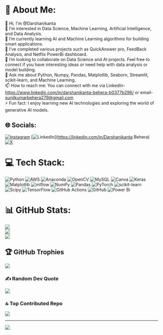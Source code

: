 # 💫 About Me:
👋 Hi, I'm @Darshanikanta<br>🔭 I’m interested in Data Science, Machine Learning, Artificial Intelligence, and Data Analysis.<br>🌱 I’m currently learning AI and Machine Learning algorithms for building smart applications.<br>💼 I’ve completed various projects such as QuickAnswer pro, FeedBack Analysis, and Netflix PowerBi dashboard.<br>🤝 I’m looking to collaborate on Data Science and AI projects. Feel free to connect if you have interesting ideas or need help with data analysis or model building.<br>💬 Ask me about Python, Numpy, Pandas, Matplotlib, Seaborn, Streamlit, scikit-learn, and Machine Learning.<br>📫 How to reach me: You can connect with me via LinkedIn-https://www.linkedin.com/in/darshanikanta-behera-b0377b296/ or email- sunilkumarbehera279@gmail.com<br>⚡ Fun fact: I enjoy learning new AI technologies and exploring the world of generative AI models.


## 🌐 Socials:
[![Instagram](https://img.shields.io/badge/Instagram-%23E4405F.svg?logo=Instagram&logoColor=white)](https://instagram.com/darshanikant) [![LinkedIn](https://img.shields.io/badge/LinkedIn-%230077B5.svg?logo=linkedin&logoColor=white)](https://linkedin.com/in/Darshanikanta Behera) [![X](https://img.shields.io/badge/X-black.svg?logo=X&logoColor=white)](https://x.com/kumarsunil7894) 

# 💻 Tech Stack:
![Python](https://img.shields.io/badge/python-3670A0?style=for-the-badge&logo=python&logoColor=ffdd54) ![AWS](https://img.shields.io/badge/AWS-%23FF9900.svg?style=for-the-badge&logo=amazon-aws&logoColor=white) ![Anaconda](https://img.shields.io/badge/Anaconda-%2344A833.svg?style=for-the-badge&logo=anaconda&logoColor=white) ![OpenCV](https://img.shields.io/badge/opencv-%23white.svg?style=for-the-badge&logo=opencv&logoColor=white) ![MySQL](https://img.shields.io/badge/mysql-4479A1.svg?style=for-the-badge&logo=mysql&logoColor=white) ![Canva](https://img.shields.io/badge/Canva-%2300C4CC.svg?style=for-the-badge&logo=Canva&logoColor=white) ![Keras](https://img.shields.io/badge/Keras-%23D00000.svg?style=for-the-badge&logo=Keras&logoColor=white) ![Matplotlib](https://img.shields.io/badge/Matplotlib-%23ffffff.svg?style=for-the-badge&logo=Matplotlib&logoColor=black) ![mlflow](https://img.shields.io/badge/mlflow-%23d9ead3.svg?style=for-the-badge&logo=numpy&logoColor=blue) ![NumPy](https://img.shields.io/badge/numpy-%23013243.svg?style=for-the-badge&logo=numpy&logoColor=white) ![Pandas](https://img.shields.io/badge/pandas-%23150458.svg?style=for-the-badge&logo=pandas&logoColor=white) ![PyTorch](https://img.shields.io/badge/PyTorch-%23EE4C2C.svg?style=for-the-badge&logo=PyTorch&logoColor=white) ![scikit-learn](https://img.shields.io/badge/scikit--learn-%23F7931E.svg?style=for-the-badge&logo=scikit-learn&logoColor=white) ![Scipy](https://img.shields.io/badge/SciPy-%230C55A5.svg?style=for-the-badge&logo=scipy&logoColor=%white) ![TensorFlow](https://img.shields.io/badge/TensorFlow-%23FF6F00.svg?style=for-the-badge&logo=TensorFlow&logoColor=white) ![GitHub Actions](https://img.shields.io/badge/github%20actions-%232671E5.svg?style=for-the-badge&logo=githubactions&logoColor=white) ![GitHub](https://img.shields.io/badge/github-%23121011.svg?style=for-the-badge&logo=github&logoColor=white) ![Power Bi](https://img.shields.io/badge/power_bi-F2C811?style=for-the-badge&logo=powerbi&logoColor=black)
# 📊 GitHub Stats:
![](https://github-readme-stats.vercel.app/api?username=Darshanikant&theme=dark&hide_border=false&include_all_commits=false&count_private=false)<br/>
![](https://github-readme-streak-stats.herokuapp.com/?user=Darshanikant&theme=dark&hide_border=false)<br/>
![](https://github-readme-stats.vercel.app/api/top-langs/?username=Darshanikant&theme=dark&hide_border=false&include_all_commits=false&count_private=false&layout=compact)

## 🏆 GitHub Trophies
![](https://github-profile-trophy.vercel.app/?username=Darshanikant&theme=radical&no-frame=false&no-bg=true&margin-w=4)

### ✍️ Random Dev Quote
![](https://quotes-github-readme.vercel.app/api?type=horizontal&theme=radical)

### 🔝 Top Contributed Repo
![](https://github-contributor-stats.vercel.app/api?username=Darshanikant&limit=5&theme=dark&combine_all_yearly_contributions=true)

---
[![](https://visitcount.itsvg.in/api?id=Darshanikant&icon=0&color=0)](https://visitcount.itsvg.in)

